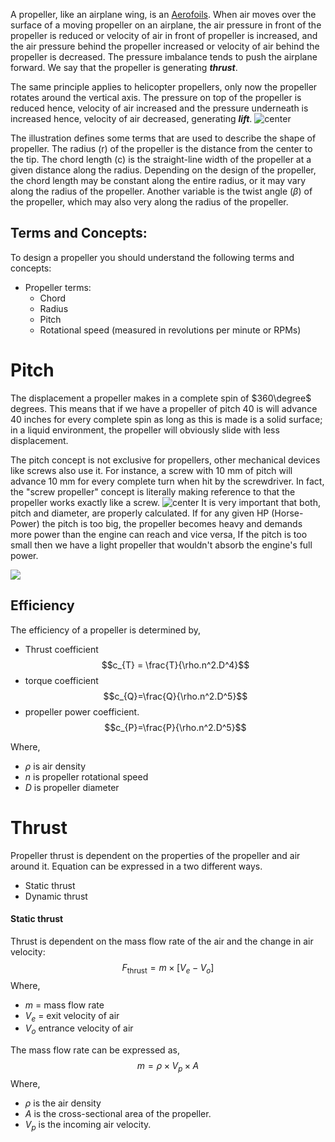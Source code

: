 A propeller, like an airplane wing, is an [Aerofoils](Aerofoils.md). When air moves over the surface of a moving propeller on an airplane, the air pressure in front of the propeller is reduced or velocity of air in front of propeller is increased, and the air pressure behind the propeller increased or velocity of air behind the propeller is decreased. The pressure imbalance tends to push the airplane forward. We say that the propeller is generating ***thrust***.

The same principle applies to helicopter propellers, only now the propeller rotates around the vertical axis. The pressure on top of the propeller is reduced hence, velocity of air increased and the pressure underneath is increased hence, velocity of air decreased, generating ***lift***.
![center](images/Aero_img032.gif)

The illustration defines some terms that are used to describe the shape of propeller. The radius (r) of the propeller is the distance from the center to the tip. The chord length (c) is the straight-line width of the propeller at a given distance along the radius. Depending on the design of the propeller, the chord length may be constant along the entire radius, or it may vary along the radius of the propeller. Another variable is the twist angle $(\beta)$ of the propeller, which may also very along the radius of the propeller.

## Terms and Concepts:
To design a propeller you should understand the following terms and concepts:
- Propeller terms:
	- Chord
	- Radius
	- Pitch
	- Rotational speed (measured in revolutions per minute or RPMs)

# Pitch 
The displacement a propeller makes in a complete spin of $360\degree$ degrees. This means that if we have a propeller of pitch 40 is will advance 40 inches for every complete spin as long as this is made is a solid surface; in a liquid environment, the propeller will obviously slide with less displacement.

The pitch concept is not exclusive for propellers, other mechanical devices like screws also use it. For instance, a screw with 10 mm of pitch will advance 10 mm for every complete turn when hit by the screwdriver. In fact, the "screw propeller" concept is literally making reference to that the propeller works exactly like a screw.
![center](images/tnl502.jpg)
It is very important that both, pitch and diameter, are properly calculated. If for any given HP (Horse-Power) the pitch is too big, the propeller becomes heavy and demands more power than the engine can reach and vice versa, If the pitch is too small then we have a light propeller that wouldn't absorb the engine's full power.

![](images/Definition-of-propeller-pitch%201.png)

## Efficiency
The efficiency of a propeller is determined by,
- Thrust coefficient $$c_{T} = \frac{T}{\rho.n^2.D^4}$$
- torque coefficient $$c_{Q}=\frac{Q}{\rho.n^2.D^5}$$
- propeller power coefficient. $$c_{P}=\frac{P}{\rho.n^2.D^5}$$

Where, 
- $\rho$ is air density
- $n$ is propeller rotational speed 
- $D$ is propeller diameter


# Thrust
Propeller thrust is dependent on the properties of the propeller and air around it. Equation can be expressed in a two different ways.
- Static thrust
- Dynamic thrust 

#### Static thrust
Thrust is dependent on the mass flow rate of the air and the change in air velocity: 
$$F_{\text{thrust}}=m \times [V_{e}-V_{o}]$$
Where,
- $m$ = mass flow rate
- $V_{e}$ = exit velocity of air
- $V_{o}$ entrance velocity of air

The mass flow rate can be expressed as,
$$m=\rho \times V_{p} \times A$$
Where,
- $\rho$ is the air density
- $A$ is the cross-sectional area of the propeller.
- $V_{p}$ is the incoming air velocity.
